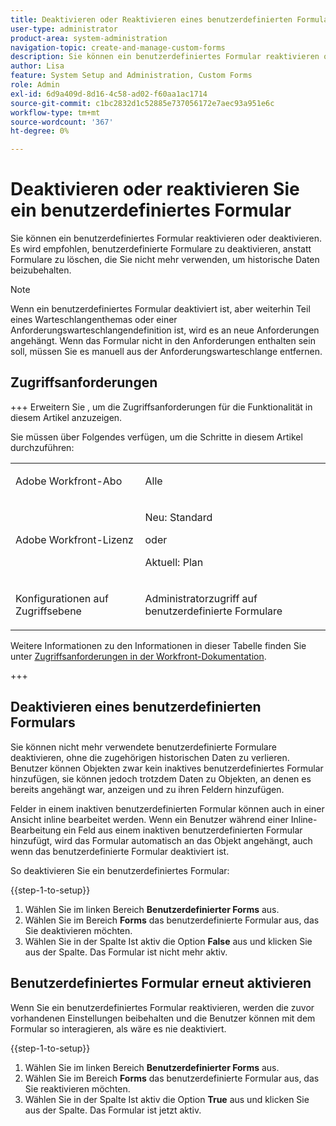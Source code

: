 ```yaml
---
title: Deaktivieren oder Reaktivieren eines benutzerdefinierten Formulars
user-type: administrator
product-area: system-administration
navigation-topic: create-and-manage-custom-forms
description: Sie können ein benutzerdefiniertes Formular reaktivieren oder deaktivieren. Es wird empfohlen, benutzerdefinierte Formulare zu deaktivieren, anstatt Formulare zu löschen, die Sie nicht mehr verwenden, um historische Daten beizubehalten.
author: Lisa
feature: System Setup and Administration, Custom Forms
role: Admin
exl-id: 6d9a409d-8d16-4c58-ad02-f60aa1ac1714
source-git-commit: c1bc2832d1c52885e737056172e7aec93a951e6c
workflow-type: tm+mt
source-wordcount: '367'
ht-degree: 0%

---
```


# Deaktivieren oder reaktivieren Sie ein benutzerdefiniertes Formular

Sie können ein benutzerdefiniertes Formular reaktivieren oder deaktivieren. Es wird empfohlen, benutzerdefinierte Formulare zu deaktivieren, anstatt Formulare zu löschen, die Sie nicht mehr verwenden, um historische Daten beizubehalten.

>[!NOTE]
>
>Wenn ein benutzerdefiniertes Formular deaktiviert ist, aber weiterhin Teil eines Warteschlangenthemas oder einer Anforderungswarteschlangendefinition ist, wird es an neue Anforderungen angehängt. Wenn das Formular nicht in den Anforderungen enthalten sein soll, müssen Sie es manuell aus der Anforderungswarteschlange entfernen.

## Zugriffsanforderungen

+++ Erweitern Sie , um die Zugriffsanforderungen für die Funktionalität in diesem Artikel anzuzeigen.

Sie müssen über Folgendes verfügen, um die Schritte in diesem Artikel durchzuführen:

<table style="table-layout:auto"> 
 <col> 
 <col> 
 <tbody> 
  <tr data-mc-conditions=""> 
   <td role="rowheader"> <p>Adobe Workfront-Abo</p> </td> 
   <td>Alle</td> 
  </tr> 
  <tr> 
   <td role="rowheader">Adobe Workfront-Lizenz</td> 
   <td>
   <p>Neu: Standard</p>
   <p>oder</p>
   <p>Aktuell: Plan</p></td> 
  </tr> 
  <tr data-mc-conditions=""> 
   <td role="rowheader">Konfigurationen auf Zugriffsebene</td> 
   <td> <p>Administratorzugriff auf benutzerdefinierte Formulare</p></td> 
  </tr>  
 </tbody> 
</table>

Weitere Informationen zu den Informationen in dieser Tabelle finden Sie unter [Zugriffsanforderungen in der Workfront-Dokumentation](/help/quicksilver/administration-and-setup/add-users/access-levels-and-object-permissions/access-level-requirements-in-documentation.md).

+++

## Deaktivieren eines benutzerdefinierten Formulars

Sie können nicht mehr verwendete benutzerdefinierte Formulare deaktivieren, ohne die zugehörigen historischen Daten zu verlieren. Benutzer können Objekten zwar kein inaktives benutzerdefiniertes Formular hinzufügen, sie können jedoch trotzdem Daten zu Objekten, an denen es bereits angehängt war, anzeigen und zu ihren Feldern hinzufügen.

Felder in einem inaktiven benutzerdefinierten Formular können auch in einer Ansicht inline bearbeitet werden. Wenn ein Benutzer während einer Inline-Bearbeitung ein Feld aus einem inaktiven benutzerdefinierten Formular hinzufügt, wird das Formular automatisch an das Objekt angehängt, auch wenn das benutzerdefinierte Formular deaktiviert ist.

So deaktivieren Sie ein benutzerdefiniertes Formular:

{{step-1-to-setup}}

1. Wählen Sie im linken Bereich **Benutzerdefinierter Forms** aus.
1. Wählen Sie im Bereich **Forms** das benutzerdefinierte Formular aus, das Sie deaktivieren möchten.
1. Wählen Sie in der Spalte Ist aktiv die Option **False** aus und klicken Sie aus der Spalte. Das Formular ist nicht mehr aktiv.

## Benutzerdefiniertes Formular erneut aktivieren

Wenn Sie ein benutzerdefiniertes Formular reaktivieren, werden die zuvor vorhandenen Einstellungen beibehalten und die Benutzer können mit dem Formular so interagieren, als wäre es nie deaktiviert.

{{step-1-to-setup}}

1. Wählen Sie im linken Bereich **Benutzerdefinierter Forms** aus.
1. Wählen Sie im Bereich **Forms** das benutzerdefinierte Formular aus, das Sie reaktivieren möchten.
1. Wählen Sie in der Spalte Ist aktiv die Option **True** aus und klicken Sie aus der Spalte. Das Formular ist jetzt aktiv.
